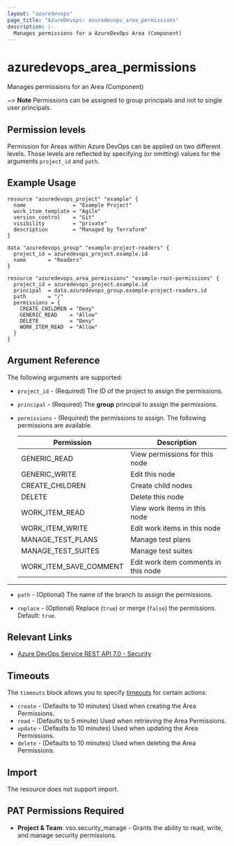 ```yaml
---
layout: "azuredevops"
page_title: "AzureDevops: azuredevops_area_permissions"
description: |-
  Manages permissions for a AzureDevOps Area (Component)
---
```


# azuredevops_area_permissions

Manages permissions for an Area (Component)

~> **Note** Permissions can be assigned to group principals and not to single user principals.

## Permission levels

Permission for Areas within Azure DevOps can be applied on two different levels.
Those levels are reflected by specifying (or omitting) values for the arguments `project_id` and `path`.

## Example Usage

```hcl
resource "azuredevops_project" "example" {
  name               = "Example Project"
  work_item_template = "Agile"
  version_control    = "Git"
  visibility         = "private"
  description        = "Managed by Terraform"
}

data "azuredevops_group" "example-project-readers" {
  project_id = azuredevops_project.example.id
  name       = "Readers"
}

resource "azuredevops_area_permissions" "example-root-permissions" {
  project_id = azuredevops_project.example.id
  principal  = data.azuredevops_group.example-project-readers.id
  path       = "/"
  permissions = {
    CREATE_CHILDREN = "Deny"
    GENERIC_READ    = "Allow"
    DELETE          = "Deny"
    WORK_ITEM_READ  = "Allow"
  }
}
```

## Argument Reference

The following arguments are supported:

* `project_id` - (Required) The ID of the project to assign the permissions.

* `principal` - (Required) The **group** principal to assign the permissions.

* `permissions` - (Required) the permissions to assign. The following permissions are available.

    | Permission             | Description                          |
    |------------------------|--------------------------------------|
    | GENERIC_READ           | View permissions for this node       |
    | GENERIC_WRITE          | Edit this node                       |
    | CREATE_CHILDREN        | Create child nodes                   |
    | DELETE                 | Delete this node                     |
    | WORK_ITEM_READ         | View work items in this node         |
    | WORK_ITEM_WRITE        | Edit work items in this node         |
    | MANAGE_TEST_PLANS      | Manage test plans                    |
    | MANAGE_TEST_SUITES     | Manage test suites                   |
    | WORK_ITEM_SAVE_COMMENT | Edit work item comments in this node |

---

* `path` - (Optional) The name of the branch to assign the permissions.

* `replace` - (Optional) Replace (`true`) or merge (`false`) the permissions. Default: `true`.

## Relevant Links

* [Azure DevOps Service REST API 7.0 - Security](https://docs.microsoft.com/en-us/rest/api/azure/devops/security/?view=azure-devops-rest-7.0)

## Timeouts

The `timeouts` block allows you to specify [timeouts](https://developer.hashicorp.com/terraform/language/resources/syntax#operation-timeouts) for certain actions:

* `create` - (Defaults to 10 minutes) Used when creating the Area Permissions.
* `read` - (Defaults to 5 minute) Used when retrieving the Area Permissions.
* `update` - (Defaults to 10 minutes) Used when updating the Area Permissions.
* `delete` - (Defaults to 10 minutes) Used when deleting the Area Permissions.

## Import

The resource does not support import.

## PAT Permissions Required

- **Project & Team**: vso.security_manage - Grants the ability to read, write, and manage security permissions.
